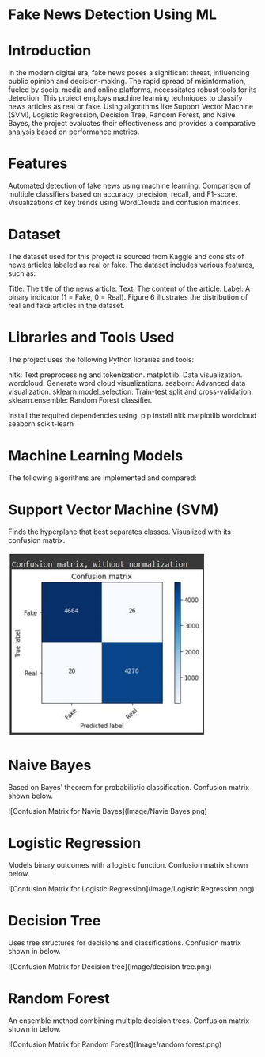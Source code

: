 # Fake News Detection Using ML

# Introduction
In the modern digital era, fake news poses a significant threat, influencing public opinion and decision-making. The rapid spread of misinformation, fueled by social media and online platforms, necessitates robust tools for its detection. This project employs machine learning techniques to classify news articles as real or fake. Using algorithms like Support Vector Machine (SVM), Logistic Regression, Decision Tree, Random Forest, and Naive Bayes, the project evaluates their effectiveness and provides a comparative analysis based on performance metrics.

# Features
Automated detection of fake news using machine learning.
Comparison of multiple classifiers based on accuracy, precision, recall, and F1-score.
Visualizations of key trends using WordClouds and confusion matrices.

# Dataset
The dataset used for this project is sourced from Kaggle and consists of news articles labeled as real or fake. The dataset includes various features, such as:

Title: The title of the news article.
Text: The content of the article.
Label: A binary indicator (1 = Fake, 0 = Real).
Figure 6 illustrates the distribution of real and fake articles in the dataset.

# Libraries and Tools Used
The project uses the following Python libraries and tools:

nltk: Text preprocessing and tokenization.
matplotlib: Data visualization.
wordcloud: Generate word cloud visualizations.
seaborn: Advanced data visualization.
sklearn.model_selection: Train-test split and cross-validation.
sklearn.ensemble: Random Forest classifier.

Install the required dependencies using:
pip install nltk matplotlib wordcloud seaborn scikit-learn

# Machine Learning Models
The following algorithms are implemented and compared:

# Support Vector Machine (SVM)
Finds the hyperplane that best separates classes.
Visualized with its confusion matrix.

 ![Confusion Matrix for SVM](Image/SVM.png)
 
# Naive Bayes
Based on Bayes' theorem for probabilistic classification.
Confusion matrix shown below.


![Confusion Matrix for Navie Bayes](Image/Navie Bayes.png)

# Logistic Regression
Models binary outcomes with a logistic function.
Confusion matrix shown below.

![Confusion Matrix for Logistic Regression](Image/Logistic Regression.png)

# Decision Tree
Uses tree structures for decisions and classifications.
Confusion matrix shown in below.

![Confusion Matrix for Decision tree](Image/decision tree.png)

# Random Forest
An ensemble method combining multiple decision trees.
Confusion matrix shown in below.

![Confusion Matrix for Random Forest](Image/random forest.png)

